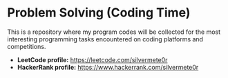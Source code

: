 # Problem Solving (Coding Time)
This is a repository where my program codes will be collected for the most interesting programming tasks encountered on coding platforms and competitions.
 - **LeetCode profile:** https://leetcode.com/silvermete0r
 - **HackerRank profile:** https://www.hackerrank.com/silvermete0r
